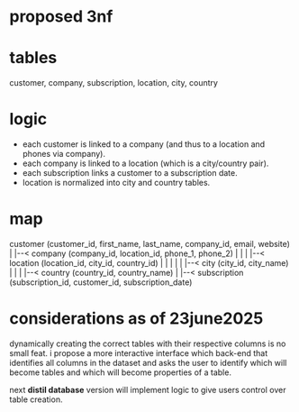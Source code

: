 # proposed 3nf 
# tables
customer, company, subscription, location, city, country

# logic 
- each customer is linked to a company (and thus to a location and phones via company).
- each company is linked to a location (which is a city/country pair).
- each subscription links a customer to a subscription date.
- location is normalized into city and country tables.

# map
customer (customer_id, first_name, last_name, company_id, email, website)
   |
   |--< company (company_id, location_id, phone_1, phone_2)
   |         |
   |         |--< location (location_id, city_id, country_id)
   |                   |           |
   |                   |           |--< city (city_id, city_name)
   |                   |
   |                   |--< country (country_id, country_name)
   |
   |--< subscription (subscription_id, customer_id, subscription_date)

# considerations as of 23june2025
dynamically creating the correct tables with their respective columns is no small feat. i propose a more interactive interface which back-end that identifies all columns in the dataset and asks the user to identify which will become tables and which will become properties of a table.

next **distil database** version will implement logic to give users control over table creation.